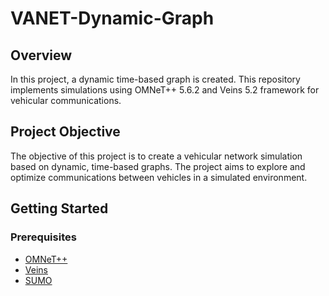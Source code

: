 # VANET-Dynamic-Graph

## Overview
In this project, a dynamic time-based graph is created. This repository implements simulations using OMNeT++ 5.6.2 and Veins 5.2 framework for vehicular communications.

## Project Objective
The objective of this project is to create a vehicular network simulation based on dynamic, time-based graphs. The project aims to explore and optimize communications between vehicles in a simulated environment.

## Getting Started

### Prerequisites
- [OMNeT++](https://omnetpp.org/) 
- [Veins](https://veins.car2x.org/)
- [SUMO](https://eclipse.dev/sumo/) 
